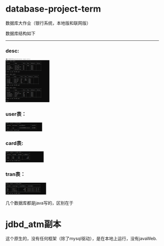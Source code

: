 # database-project-term
数据库大作业（银行系统，本地版和联网版）

数据库结构如下

----
### desc:
<img src="数据库结构/数据库列表desc.png" style="zoom:20%">

### user表：
<img src="数据库结构/用户表select.PNG" style="zoom:20%">

### card表:
<img src="数据库结构/卡片表select.PNG" style="zoom:20%">

### tran表：
<img src="数据库结构/交易记录表select.PNG" style="zoom:20%">

几个数据库都是java写的，区别在于
# jdbd_atm副本
这个原生的，没有任何框架（除了mysql驱动），是在本地上运行，没有javaWeb.
